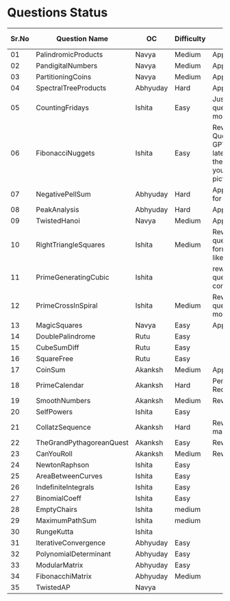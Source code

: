 # Questions Status

| Sr.No | Question Name            | OC       | Difficulty | Status                                                                                                                                                          | Question Inspiration |
| ----- | ------------------------ | -------- | ---------- | --------------------------------------------------------------------------------------------------------------------------------------------------------------- | -------------------- |
| 01    | PalindromicProducts      | Navya    | Medium     | Approved                                                                                                                                                        |                      |
| 02    | PandigitalNumbers        | Navya    | Medium     | Approved                                                                                                                                                        |                      |
| 03    | PartitioningCoins        | Navya    | Medium     | Approved                                                                                                                                                        |                      |
| 04    | SpectralTreeProducts     | Abhyuday | Hard       | Approved                                                                                                                                                        |                      |
| 05    | CountingFridays          | Ishita   | Easy       | Just reword question to be more readable                                                                                                                        |                      |
| 06    | FibonacciNuggets         | Ishita   | Easy       | Reword Question - Use GPT to get the latex format for the formulas you've used as pictures                                                                      |                      |
| 07    | NegativePellSum          | Abhyuday | Hard       | Approved - Kept for Backup                                                                                                                                      |                      |
| 08    | PeakAnalysis             | Abhyuday | Hard       | Approved                                                                                                                                                        |                      |
| 09    | TwistedHanoi             | Navya    | Medium     | Approved                                                                                                                                                        |                      |
| 10    | RightTriangleSquares     | Ishita   | Medium     | Reword the question in the format similar like [this.](https://github.com/Roonil03/ProjectEulerCodes/blob/main/Problem0137.%20FibonacciGoldenNuggets/README.md) |                      |
| 11    | PrimeGeneratingCubic     | Ishita   |            | rework the question completely...                                                                                                                               |                      |
| 12    | PrimeCrossInSpiral       | Ishita   | Medium     | Reword the question to be more readable                                                                                                                         |                      |
| 13    | MagicSquares             | Navya    | Easy       | Approved                                                                                                                                                        |                      |
| 14    | DoublePalindrome         | Rutu     | Easy       |                                                                                                                                                                 |
| 15    | CubeSumDiff              | Rutu     | Easy       |                                                                                                                                                                 |
| 16    | SquareFree               | Rutu     | Easy       |                                                                                                                                                                 |
| 17    | CoinSum                  | Akanksh  | Medium     | Approved                                                                                                                                                        |
| 18    | PrimeCalendar            | Akanksh  | Hard       | Pending;Solution Required                                                                                                                                       |
| 19    | SmoothNumbers            | Akanksh  | Medium     | Rework Needed                                                                                                                                                   |
| 20    | SelfPowers               | Ishita   | Easy       |                                                                                                                                                                 |
| 21    | CollatzSequence          | Akanksh  | Hard       | Reword and make it hard                                                                                                                                         |
| 22    | TheGrandPythagoreanQuest | Akanksh  | Easy       | Reword                                                                                                                                                          |
| 23    | CanYouRoll               | Akanksh  | Medium     | Reword                                                                                                                                                          |
| 24    | NewtonRaphson            | Ishita   | Easy       |                                                                                                                                                                 |
| 25    | AreaBetweenCurves        | Ishita   | Easy       |                                                                                                                                                                 |
| 26    | IndefiniteIntegrals      | Ishita   | Easy       |                                                                                                                                                                 |
| 27    | BinomialCoeff            | Ishita   | Easy       |                                                                                                                                                                 |
| 28    | EmptyChairs              | Ishita   | medium     |                                                                                                                                                                 |
| 29    | MaximumPathSum           | Ishita   | medium     |                                                                                                                                                                 |
| 30    | RungeKutta               | Ishita   |            |                                                                                                                                                                 |
| 31    | IterativeConvergence     | Abhyuday | Easy       |                                                                                                                                                                 |
| 32    | PolynomialDeterminant    | Abhyuday | Easy       |                                                                                                                                                                 |
| 33    | ModularMatrix            | Abhyuday | Easy       |                                                                                                                                                                 |
| 34    | FibonacchiMatrix         | Abhyuday | Medium     |                                                                                                                                                                 |                      |
| 35    | TwistedAP                | Navya    |            |                                                                                                                                                                 |
